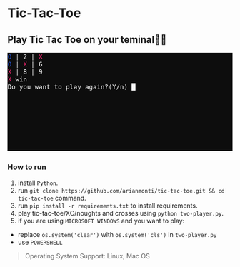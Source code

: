 # Tic-Tac-Toe
## Play Tic Tac Toe on your teminal🎲😍
![Image of Yaktocat](https://github.com/alirezainjast/tic-tac-toe/blob/master/screenShot.png)
### How to run
1. install `Python`.
1. run `git clone https://github.com/arianmonti/tic-tac-toe.git && cd tic-tac-toe` command.
1. run `pip install -r requirements.txt`  to install requirements.
1. play tic-tac-toe/XO/noughts and crosses using `python two-player.py`.
1. if you are using `MICROSOFT WINDOWS` and you want to play:
* replace `os.system('clear')` with `os.system('cls')` in `two-player.py`
* use `POWERSHELL`
> Operating System Support: Linux, Mac OS
